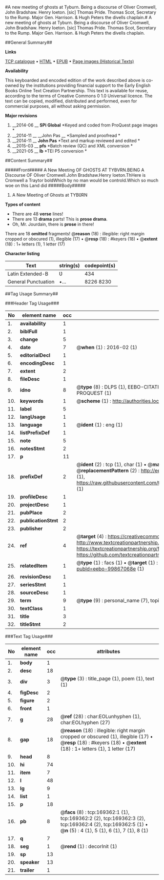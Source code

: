 #A new meeting of ghosts at Tyburn. Being a discourse of Oliver Cromwell, John Bradshaw. Henry Ioeton. [sic] Thomas Pride. Thomas Scot, Secretary to the Rump. Major Gen. Harrison. & Hugh Peters the divells chaplain.#
A new meeting of ghosts at Tyburn. Being a discourse of Oliver Cromwell, John Bradshaw. Henry Ioeton. [sic] Thomas Pride. Thomas Scot, Secretary to the Rump. Major Gen. Harrison. & Hugh Peters the divells chaplain.

##General Summary##

**Links**

[TCP catalogue](http://www.ota.ox.ac.uk/tcp/)  • 
[HTML](http://tei.it.ox.ac.uk/tcp/Texts-HTML/free/A89/A89987.html)  • 
[EPUB](http://tei.it.ox.ac.uk/tcp/Texts-EPUB/free/A89/A89987.epub) • 
[Page images (Historical Texts)](https://historicaltexts.jisc.ac.uk/eebo-99867068e)

**Availability**

This keyboarded and encoded edition of the work described above is co-owned by the
    institutions providing financial support to the Early English Books Online Text Creation
    Partnership. This text is available for reuse, according to the terms of  Creative Commons 0 1.0 Universal
    licence. The text can be copied, modified, distributed and performed, even for commercial
    purposes, all without asking permission.

**Major revisions**

1. __2014-06 __ __SPi Global__ *Keyed and coded from ProQuest page images *
1. __2014-11 __ __John Pas __ *Sampled and proofread *
1. __2014-11 __ __John Pas__ *Text and markup reviewed and edited *
1. __2015-03 __ __pfs__ *Batch review (QC) and XML conversion *
1. __2021-05 __ __lb__ *TEI P5 conversion *

##Content Summary##

#####Front#####
A New Meeting OF GHOSTS AT TYBVRN.BEING A Discourse OF
Oliver Cromwell.John Bradshaw.Henry Ioeton.ThHere is Cromwell a Traytor boldWhich by no man would be controld.Which so much woe on this Land did 
#####Body#####

1. A New Meeting of Ghosts at TYBƲRN

**Types of content**

  * There are 48 **verse** lines!
  * There are 13 **drama** parts! This is **prose drama**.
  * Oh, Mr. Jourdain, there is **prose** in there!

There are 18 **omitted** fragments! 
 @__reason__ (18) : illegible: right margin cropped or obscured (1), illegible (17)  •  @__resp__ (18) : #keyers (18)  •  @__extent__ (18) : 1+ letters (1), 1 letter (17)

**Character listing**


|Text|string(s)|codepoint(s)|
|---|---|---|
|Latin Extended-B|Ʋ|434|
|General Punctuation|•…|8226 8230|

##Tag Usage Summary##

###Header Tag Usage###

|No|element name|occ|attributes|
|---|---|---|---|
|1.|__availability__|1||
|2.|__biblFull__|1||
|3.|__change__|5||
|4.|__date__|7| @__when__ (1) : 2016-02 (1)|
|5.|__editorialDecl__|1||
|6.|__encodingDesc__|1||
|7.|__extent__|2||
|8.|__fileDesc__|1||
|9.|__idno__|8| @__type__ (8) : DLPS (1), EEBO-CITATION (1), VID (1), EEBO-PROQUEST (1), STC (3), PROQUEST (1)|
|10.|__keywords__|1| @__scheme__ (1) : http://authorities.loc.gov/ (1)|
|11.|__label__|5||
|12.|__langUsage__|1||
|13.|__language__|1| @__ident__ (1) : eng (1)|
|14.|__listPrefixDef__|1||
|15.|__note__|5||
|16.|__notesStmt__|2||
|17.|__p__|11||
|18.|__prefixDef__|2| @__ident__ (2) : tcp (1), char (1)  •  @__matchPattern__ (2) : ([0-9\-]+):([0-9IVX]+) (1), (.+) (1)  •  @__replacementPattern__ (2) : http://eebo.chadwyck.com/downloadtiff?vid=$1&page=$2 (1), https://raw.githubusercontent.com/textcreationpartnership/Texts/master/tcpchars.xml#$1 (1)|
|19.|__profileDesc__|1||
|20.|__projectDesc__|1||
|21.|__pubPlace__|2||
|22.|__publicationStmt__|2||
|23.|__publisher__|2||
|24.|__ref__|4| @__target__ (4) : https://creativecommons.org/publicdomain/zero/1.0/ (1), http://www.textcreationpartnership.org/docs/. (1), https://textcreationpartnership.org/faq/#faq05 (1), https://github.com/textcreationpartnership (1)|
|25.|__relatedItem__|1| @__type__ (1) : facs (1)  •  @__target__ (1) : https://data.historicaltexts.jisc.ac.uk/view?pubId=eebo-99867068e (1)|
|26.|__revisionDesc__|1||
|27.|__seriesStmt__|1||
|28.|__sourceDesc__|1||
|29.|__term__|9| @__type__ (9) : personal_name (7), topical_term (1), geographic_name (1)|
|30.|__textClass__|1||
|31.|__title__|3||
|32.|__titleStmt__|2||


###Text Tag Usage###

|No|element name|occ|attributes|
|---|---|---|---|
|1.|__body__|1||
|2.|__desc__|18||
|3.|__div__|3| @__type__ (3) : title_page (1), poem (1), text (1)|
|4.|__figDesc__|2||
|5.|__figure__|2||
|6.|__front__|1||
|7.|__g__|28| @__ref__ (28) : char:EOLunhyphen (1), char:EOLhyphen (27)|
|8.|__gap__|18| @__reason__ (18) : illegible: right margin cropped or obscured (1), illegible (17)  •  @__resp__ (18) : #keyers (18)  •  @__extent__ (18) : 1+ letters (1), 1 letter (17)|
|9.|__head__|8||
|10.|__hi__|74||
|11.|__item__|7||
|12.|__l__|48||
|13.|__lg__|9||
|14.|__list__|1||
|15.|__p__|18||
|16.|__pb__|8| @__facs__ (8) : tcp:169362:1 (1), tcp:169362:2 (2), tcp:169362:3 (2), tcp:169362:4 (2), tcp:169362:5 (1)  •  @__n__ (5) : 4 (1), 5 (1), 6 (1), 7 (1), 8 (1)|
|17.|__q__|7||
|18.|__seg__|1| @__rend__ (1) : decorInit (1)|
|19.|__sp__|13||
|20.|__speaker__|13||
|21.|__trailer__|1||
